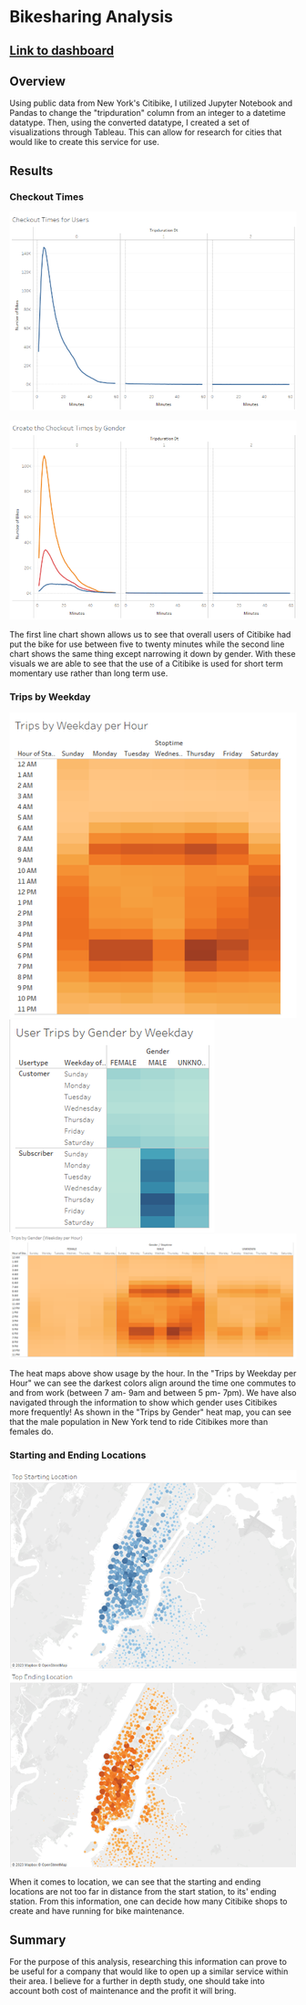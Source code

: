 # Bikesharing Analysis

## [Link to dashboard](https://public.tableau.com/app/profile/alina.n.robertson/viz/BikesharingAnalysis_16745733932000/Dashboard4 "Link to dashboard")

## Overview
 Using public data from New York's Citibike, I utilized Jupyter Notebook and Pandas to change the "tripduration" column from an integer to a datetime datatype. Then, using the converted datatype, I created a set of visualizations through Tableau. This can allow for research for cities that would like to create this service for use.
 
 ## Results

### Checkout Times 

![](images/checkoutforusers.png)


![](images/checkouttimesgender.png)

The first line chart shown allows us to see that overall users of Citibike had put the bike for use between five to twenty minutes while the second line chart shows the same thing except narrowing it down by gender. With these visuals we are able to see that the use of a Citibike is used for short term momentary use rather than long term use.


### Trips by Weekday
![](images/tripswph.png)
![](images/tripsbygbw.png)
![](images/tripsbygender.png)

The heat maps above show usage by the hour. In the "Trips by Weekday per Hour" we can see the darkest colors align around the time one commutes to and from work (between 7 am- 9am and between 5 pm- 7pm). We have also navigated through the information to show which gender uses Citibikes more frequently! As shown in the "Trips by Gender" heat map, you can see that the male population in New York tend to ride Citibikes more than females do.

### Starting and Ending Locations
![](images/topstart.png)
![](images/topend.png)

When it comes to location, we can see that the starting and ending locations are not too far in distance from the start station, to its' ending station. From this information, one can decide how many Citibike shops to create and have running for bike maintenance. 

## Summary
For the purpose of this analysis, researching this information can prove to be useful for a company that would like to open up a similar service within their area. I believe for a further in depth study, one should take into account both cost of maintenance and the profit it will bring.
